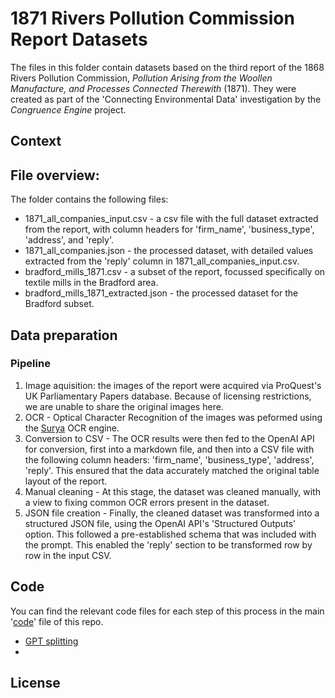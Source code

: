 # **1871 Rivers Pollution Commission Report Datasets**

The files in this folder contain datasets based on the third report of the 1868 Rivers Pollution Commission, *Pollution Arising from the Woollen Manufacture, and Processes Connected Therewith* (1871). They were created as part of the 'Connecting Environmental Data' investigation by the *Congruence Engine* project. 

## Context

## File overview:
The folder contains the following files:
* 1871_all_companies_input.csv - a csv file with the full dataset extracted from the report, with column headers for 'firm_name', 'business_type', 'address', and 'reply'.
* 1871_all_companies.json - the processed dataset, with detailed values extracted from the 'reply' column in 1871_all_companies_input.csv.
* bradford_mills_1871.csv - a subset of the report, focussed specifically on textile mills in the Bradford area.
* bradford_mills_1871_extracted.json - the processed dataset for the Bradford subset. 

## Data preparation

### Pipeline
1. Image aquisition: the images of the report were acquired via ProQuest's UK Parliamentary Papers database. Because of licensing restrictions, we are unable to share the original images here.
2. OCR - Optical Character Recognition of the images was peformed using the [Surya](https://github.com/VikParuchuri/surya) OCR engine.
3. Conversion to CSV - The OCR results were then fed to the OpenAI API for conversion, first into a markdown file, and then into a CSV file with the following column headers: 'firm_name', 'business_type', 'address', 'reply'. This ensured that the data accurately matched the original table layout of the report. 
4. Manual cleaning - At this stage, the dataset was cleaned manually, with a view to fixing common OCR errors present in the dataset.
5. JSON file creation - Finally, the cleaned dataset was transformed into a structured JSON file, using the OpenAI API's 'Structured Outputs' option. This followed a pre-established schema that was included with the prompt. This enabled the 'reply' section to be transformed row by row in the input CSV.

## Code
You can find the relevant code files for each step of this process in the main '[code](https://github.com/congruence-engine/connecting-environmental-data/tree/main/code)' file of this repo. 
* [GPT splitting](https://github.com/congruence-engine/connecting-environmental-data/blob/main/code/GPT_split_1871_report.ipynb)
* 

## License

